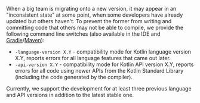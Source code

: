 [//]: # (title: Compatibility modes)

When a big team is migrating onto a new version, it may appear in an "inconsistent state" at some point, when some developers have already updated but others haven't. To prevent the former from writing and committing code that others may not be able to compile, we provide the following command line switches (also available in the IDE and [Gradle](gradle-compiler-options.md)/[Maven](maven.md#specify-compiler-options)):   

* `-language-version X.Y` - compatibility mode for Kotlin language version X.Y, reports errors for all language features that came out later.
* `-api-version X.Y` - compatibility mode for Kotlin API version X.Y, reports errors for all code using newer APIs from the Kotlin Standard Library (including the code generated by the compiler).

Currently, we support the development for at least three previous language and API versions in addition to the latest stable one.
